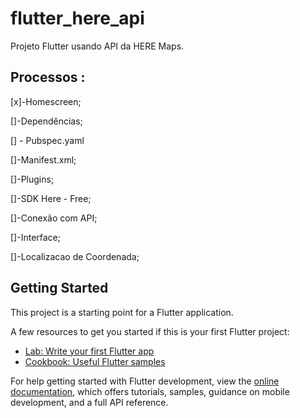 # flutter_here_api

Projeto Flutter usando API da HERE Maps.


## Processos :

[x]-Homescreen;

[]-Dependências;

[] - Pubspec.yaml

[]-Manifest.xml;

[]-Plugins;

[]-SDK Here - Free;

[]-Conexão com API;

[]-Interface;

[]-Localizacao de Coordenada;

## Getting Started

This project is a starting point for a Flutter application.

A few resources to get you started if this is your first Flutter project:

- [Lab: Write your first Flutter app](https://docs.flutter.dev/get-started/codelab)
- [Cookbook: Useful Flutter samples](https://docs.flutter.dev/cookbook)

For help getting started with Flutter development, view the
[online documentation](https://docs.flutter.dev/), which offers tutorials,
samples, guidance on mobile development, and a full API reference.
